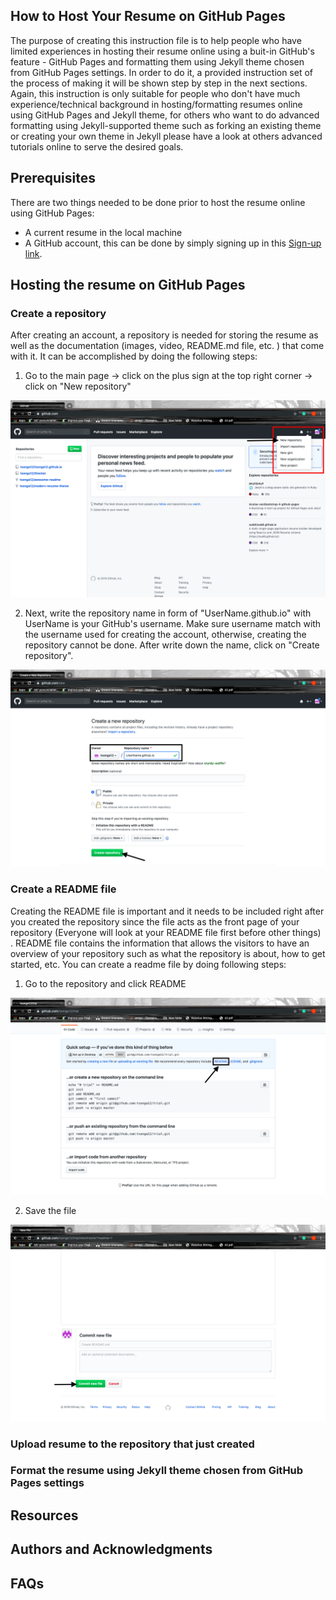 ## How to Host Your Resume on GitHub Pages
 The purpose of creating this instruction file is to help people who have limited experiences in hosting their resume online using a buit-in GitHub's feature - GitHub Pages and formatting them using Jekyll theme chosen from GitHub Pages settings. In order to do it, a provided instruction set of the process of making it will be shown step by step in the next sections. Again, this instruction is only suitable for people who don't have much experience/technical background in hosting/formatting resumes online using GitHub Pages and Jekyll theme, for others who want to do advanced formatting using Jekyll-supported theme such as forking an existing theme or creating your own theme in Jekyll please have a look at others advanced tutorials online to serve the desired goals.

## Prerequisites
 There are two things needed to be done prior to host the resume online using GitHub Pages:
-  A current resume in the local machine
-  A GitHub account, this can be done by simply signing up in this [Sign-up link](https://github.com/join).

## Hosting the resume on GitHub Pages
### Create a repository
  After creating an account, a repository is needed for storing the resume as well as the documentation (images, video, README.md file, etc. ) that come with it. It can be accomplished by doing the following steps:

1. Go to the main page -> click on the plus sign at the top right corner -> click on "New repository"

![New repository](Images/createRepo.png)

2. Next, write the repository name in form of "UserName.github.io" with UserName is your GitHub's username. Make sure username match with the username used for creating the account, otherwise, creating the repository cannot be done. After write down the name, click on "Create repository".

![New repository](Images/RepoName.png)

### Create a README file
  Creating the README file is important and it needs to be included right after you created the repository since
  the file acts as the front page of your repository (Everyone will look at your README file first before other things)
  . README file contains the information that allows the visitors to have an overview of your repository such as what the repository is about, how to get started, etc. You can create a readme file by doing following steps:

1. Go to the repository and click README

![New file](Images/createREADME.png)

2. Save the file

![New file](Images/saveREADME.png)


### Upload resume to the repository that just created

### Format the resume using Jekyll theme chosen from GitHub Pages settings





## Resources

## Authors and Acknowledgments

## FAQs
